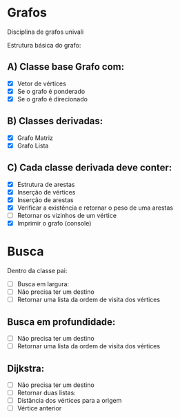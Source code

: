 # Grafos
Disciplina de grafos univali

Estrutura básica do grafo:
<br>
## A) Classe base Grafo com:
- [x] Vetor de vértices
- [x] Se o grafo é ponderado
- [x] Se o grafo é direcionado
## B) Classes derivadas:
- [x] Grafo Matriz
- [x] Grafo Lista
## C) Cada classe derivada deve conter:
- [x] Estrutura de arestas
- [x] Inserção de vértices
- [x] Inserção de arestas
- [x] Verificar a existência e retornar o peso de uma arestas
- [ ] Retornar os vizinhos de um vértice
- [x] Imprimir o grafo (console)

# Busca
Dentro da classe pai:
- [ ] Busca em largura:
- [ ] Não precisa ter um destino
- [ ] Retornar uma lista da ordem de visita dos vértices
## Busca em profundidade:
- [ ] Não precisa ter um destino
- [ ] Retornar uma lista da ordem de visita dos vértices
## Dijkstra:
- [ ] Não precisa ter um destino
- [ ] Retornar duas listas:
- [ ] Distância dos vértices para a origem
- [ ] Vértice anterior
